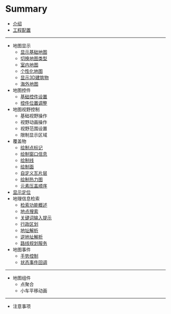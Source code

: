 # Summary

* [介绍](./README.md)
* [工程配置](./CONFIG.md)

-----

- 地图显示
  - [显示基础地图](./basic/show-a-map.md)
  - [切换地图类型](./basic/change-map-type.md)
  - [室内地图](./basic/indoor-map.md)
  - [个性化地图](./basic/style-map.md)
  - [显示3D建筑物](./basic/show-3d-building.md)
  - [海外地图](./basic/oversea-map.md)
- 地图控件
  - [基础控件设置](./widget/basic-setting.md)
  - [控件位置调整](./widget/layout.md)
- 地图视野控制
  - 基础视野操作
  - 视野动画操作
  - 视野范围设置
  - 限制显示区域
- 覆盖物
  - [绘制点标记](./overlay/points.md)
  - [绘制窗口信息](./overlay/infoWindow.md)
  - [绘制线](./overlay/lines.md)
  - [绘制面](./overlay/shapes.md)
  - [自定义瓦片层](./overlay/tiles.md)
  - [绘制热力图](./overlay/hotmap.md)
  - [元素压盖顺序](./overlay/level.md)
- [显示定位](./location.md)
- 地理信息检索
  - [检索功能概述](./service/summary.md)
  - [地点搜索](./service/place.md)
  - [关键词输入提示](./service/suggestion.md)
  - [行政区划](./service/district.md)
  - [地址解析](./service/geo-code.md)
  - [逆地址解析](./service/regeo-code.md)
  - [路线规划服务](./service/route-plan.md)
- 地图事件
  - [手势控制](./event/gesture-control.md)
  - [状态事件回调](./event/status-callback.md)

---

- 地图组件
  - 点聚合
  - 小车平移动画

------

- 注意事项